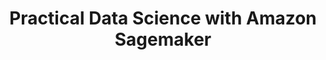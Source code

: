 ---
title: "Practical Data Science with Amazon Sagemaker"
courseThumb: images/courses/aws.jpg
# page title background image
bg_image: ""
# meta description
description : "A hands-on walkthrough of a machine learning pipeline from data preparation to deploying a model using Amazon SageMaker."
---